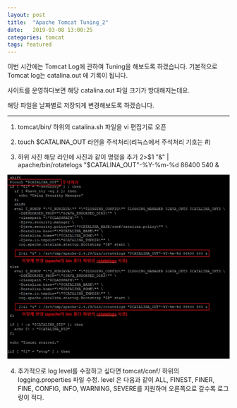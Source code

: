 ```yaml
---
layout: post
title:  "Apache Tomcat Tuning_2"
date:   2019-03-08 13:00:25
categories: tomcat
tags: featured
---
```


이번 시간에는 Tomcat Log에 관하여 Tuning을 해보도록 하겠습니다.
기본적으로 Tomcat log는 catalina.out 에 기록이 됩니다.

사이트를 운영하다보면 해당 catalina.out 파일 크기가 방대해지는데요.

해당 파일을 날짜별로 저장되게 변경해보도록 하겠습니다. 

---------------------------------------

1. tomcat/bin/ 하위의 catalina.sh 파일을 vi 편집기로 오픈

2. touch $CATALINA_OUT 라인을 주석처리(리눅스에서 주석처리 기호는 #)

3. 하위 사진 해당 라인에 사진과 같이 명령을 추가
  2>$1 "&" | apache/bin/rotatelogs "$CATALINA_OUT"-%Y-%m-%d 86400 540 &
  
  
  ![catalinalogImg](./image/catalinaLog.JPG)
  
4. 추가적으로 log level를 수정하고 싶다면 tomcat/conf/ 하위의 logging.properties 파일 수정.
level 은 다음과 같이 ALL, FINEST, FINER, FINE, CONFIG, INFO, WARNING, SEVERE를 지원하며 오른쪽으로 갈수록 로그량이 적다.
